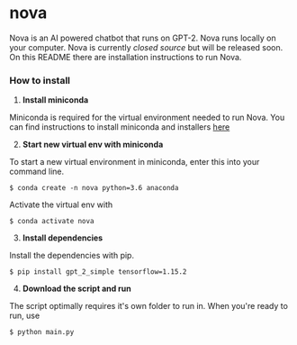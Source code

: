 # nova
Nova is an AI powered chatbot that runs on GPT-2. Nova runs locally on your computer. Nova is currently *closed source* but will be released soon. On this README there are installation instructions to run Nova.
### How to install
1. **Install miniconda**

Miniconda is required for the virtual environment needed to run Nova. You can find instructions to install miniconda and installers [here](https://docs.conda.io/en/latest/miniconda.html)

2. **Start new virtual env with miniconda**

To start a new virtual environment in miniconda, enter this into your command line.

`$ conda create -n nova python=3.6 anaconda`

Activate the virtual env with

`$ conda activate nova`

3. **Install dependencies**

Install the dependencies with pip.

`$ pip install gpt_2_simple tensorflow=1.15.2`

4. **Download the script and run**

The script optimally requires it's own folder to run in. When you're ready to run, use

`$ python main.py`
